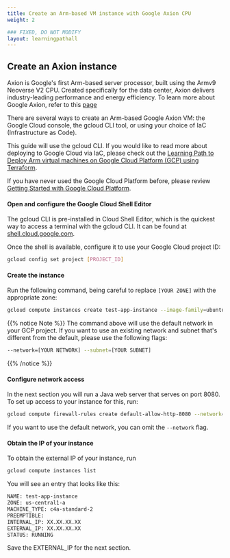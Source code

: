 ```yaml
---
title: Create an Arm-based VM instance with Google Axion CPU
weight: 2

### FIXED, DO NOT MODIFY
layout: learningpathall
---
```


## Create an Axion instance

Axion is Google's first Arm-based server processor, built using the Armv9 Neoverse V2 CPU. Created specifically for the data center, Axion delivers industry-leading performance and energy efficiency. To learn more about Google Axion, refer to this [page](http://cloud.google.com/products/axion/)

There are several ways to create an Arm-based Google Axion VM: the Google Cloud console, the gcloud CLI tool, or using your choice of IaC (Infrastructure as Code).

This guide will use the gcloud CLI. If you would like to read more about deploying to Google Cloud via IaC, please check out the [Learning Path to Deploy Arm virtual machines on Google Cloud Platform (GCP) using Terraform](https://learn.arm.com/learning-paths/servers-and-cloud-computing/gcp/).

If you have never used the Google Cloud Platform before, please review [Getting Started with Google Cloud Platform](https://learn.arm.com/learning-paths/servers-and-cloud-computing/csp/google/).

#### Open and configure the Google Cloud Shell Editor

The gcloud CLI is pre-installed in Cloud Shell Editor, which is the quickest way to access a terminal with the gcloud CLI. It can be found at [shell.cloud.google.com](https://shell.cloud.google.com/).

Once the shell is available, configure it to use your Google Cloud project ID:

```bash
gcloud config set project [PROJECT_ID]
```
#### Create the instance

Run the following command, being careful to replace `[YOUR ZONE]` with the appropriate zone:

```bash
gcloud compute instances create test-app-instance --image-family=ubuntu-2404-lts-arm64  --image-project=ubuntu-os-cloud  --machine-type=c4a-standard-2 --scopes userinfo-email,cloud-platform  --zone [YOUR ZONE] --tags http-server
```

{{% notice Note %}}
The command above will use the default network in your GCP project. If you want to use an existing network and subnet that's different from the default, please use the following flags:

```bash
--network=[YOUR NETWORK] --subnet=[YOUR SUBNET]
```
{{% /notice %}}

#### Configure network access

In the next section you will run a Java web server that serves on port 8080. To set up access to your instance for this, run:

```bash
gcloud compute firewall-rules create default-allow-http-8080 --network=[YOUR NETWORK] --allow tcp:8080 --source-ranges 0.0.0.0/0 --target-tags http-server --description "Allow port 8080 access to http-server"
```

If you want to use the default network, you can omit the `--network` flag.

#### Obtain the IP of your instance

To obtain the external IP of your instance, run

```bash
gcloud compute instances list
```

You will see an entry that looks like this:

```bash
NAME: test-app-instance
ZONE: us-central1-a
MACHINE_TYPE: c4a-standard-2
PREEMPTIBLE: 
INTERNAL_IP: XX.XX.XX.XX
EXTERNAL_IP: XX.XX.XX.XX
STATUS: RUNNING
```

Save the EXTERNAL_IP for the next section.
